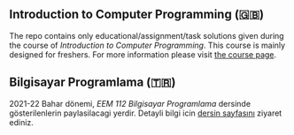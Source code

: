 ## Introduction to Computer Programming (:gb:)
The repo contains only educational/assignment/task solutions given during the course of *Introduction to Computer Programming*. This course is mainly designed for freshers. For more information please visit [the course page](http://oku.ozturkibrahim.com/ProgrammingC.php).


## Bilgisayar Programlama (:tr:)
2021-22 Bahar dönemi, *EEM 112 Bilgisayar Programlama* dersinde gösterilenlerin paylasilacagi yerdir. Detayli bilgi icin [dersin sayfasını](http://oku.ozturkibrahim.com/ProgrammingC.php) ziyaret ediniz.
